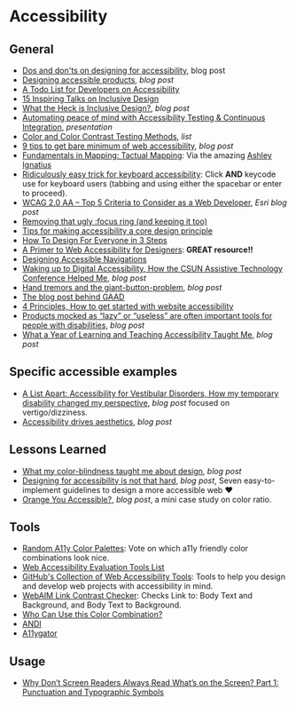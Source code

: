# Accessibility    

## General
* [Dos and don'ts on designing for accessibility](https://accessibility.blog.gov.uk/2016/09/02/dos-and-donts-on-designing-for-accessibility), blog post  
* [Designing accessible products](https://uxdesign.cc/designing-accessible-products-e8aa79b55ebc), _blog post_  
* [A Todo List for Developers on Accessibility](https://inclusive-components.design/a-todo-list)  
* [15 Inspiring Talks on Inclusive Design](http://uxmastery.com/15-inspiring-talks-on-inclusive-design)  
* [What the Heck is Inclusive Design?](https://24ways.org/2016/what-the-heck-is-inclusive-design), _blog post_  
* [Automating peace of mind with Accessibility Testing & Continuous Integration](https://marcysutton.github.io/a11y-and-ci/#), _presentation_    
* [Color and Color Contrast Testing Methods](https://ebay.gitbooks.io/oatmeal/color-contrast/?utm_campaign=chrome_series_oatmealcolor_050417), _list_  
* [9 tips to get bare minimum of web accessibility](https://medium.com/@realabhijeet4u/9-tips-to-get-bare-minimum-of-web-accessibility-739899a9437c), _blog post_  
* [Fundamentals in Mapping: Tactual Mapping](http://www.icsm.gov.au/mapping/tactual_mapping.html#guide): Via the amazing [Ashley Ignatius](https://twitter.com/snowflakesinmay)  
* [Ridiculously easy trick for keyboard accessibility](http://www.karlgroves.com/2014/11/24/ridiculously-easy-trick-for-keyboard-accessibility): Click **AND** keycode use for keyboard users (tabbing and using either the spacebar or enter to proceed).  
* [WCAG 2.0 AA – Top 5 Criteria to Consider as a Web Developer](https://blogs.esri.com/esri/arcgis/2015/10/30/wcag-top-5-criteria-to-consider-as-a-web-developer), _Esri blog post_  
* [Removing that ugly :focus ring (and keeping it too)](https://hackernoon.com/removing-that-ugly-focus-ring-and-keeping-it-too-6c8727fefcd2)
* [Tips for making accessibility a core design principle](https://medium.com/pixel-pioneers/tips-for-making-accessibility-a-core-design-principle-113bee25f872)  
* [How To Design For Everyone in 3 Steps](https://www.fastcodesign.com/90160000/how-to-design-for-everyone-in-3-steps)  
* [A Primer to Web Accessibility for Designers](https://uxplanet.org/a-primer-to-web-accessibility-for-designers-2c548448c612): **GREAT resource!!**  
* [Designing Accessible Navigations](https://uxplanet.org/designing-accessible-navigations-3b1a151d3bd7)  
* [Waking up to Digital Accessibility, How the CSUN Assistive Technology Conference Helped Me](https://medium.com/@lclark070607/waking-up-to-digital-accessibility-how-the-the-csun-assistive-technologies-conference-helped-me-ec4d5f4e017f), _blog post_  
* [Hand tremors and the giant-button-problem](https://axesslab.com/hand-tremors), _blog post_  
* [The blog post behind GAAD](https://mysqltalk.wordpress.com/2011/11/27/challenge-accessibility-know-how-needs-to-go-mainstream-with-developers-now/?dm_i=3SCI,EH4B,44Q55K,1J1F1,1)  
* [4 Principles, How to get started with website accessibility](https://medium.freecodecamp.org/4-principles-for-getting-started-with-website-accessibility-4e85f75730b)  
* [Products mocked as “lazy” or “useless” are often important tools for people with disabilities](https://www.vox.com/the-goods/2018/9/20/17791354/products-people-disabilities-sock-slider-banana-slicer-lazy), _blog post_  
* [What a Year of Learning and Teaching Accessibility Taught Me](https://www.24a11y.com/2019/what-a-year-of-learning-and-teaching-accessibility-taught-me), _blog post_  

## Specific accessible examples  
* [A List Apart: Accessibility for Vestibular Disorders, How my temporary disability changed my perspective](https://alistapart.com/article/accessibility-for-vestibular), _blog post_ focused on vertigo/dizziness.   
* [Accessibility drives aesthetics](https://uxdesign.cc/accessibility-drives-aesthetics-5aef77b5d2aa), _blog post_  


## Lessons Learned  
* [What my color-blindness taught me about design](https://uxdesign.cc/what-my-color-blindness-taught-me-about-design-d3009a93ff9c), _blog post_ 
* [Designing for accessibility is not that hard](https://uxdesign.cc/designing-for-accessibility-is-not-that-hard-c04cc4779d94), _blog post_, Seven easy-to-implement guidelines to design a more accessible web ❤️    
* [Orange You Accessible?](https://medium.com/@erickaseastrand/orange-you-accessible-65afa6cf0a2), _blog post_, a mini case study on color ratio.      

## Tools  
* [Random A11y Color Palettes](https://randoma11y.com): Vote on which a11y friendly color combinations look nice.  
* [Web Accessibility Evaluation Tools List](https://www.w3.org/WAI/ER/tools)  
* [GitHub's Collection of Web Accessibility Tools](https://github.com/collections/web-accessibility): Tools to help you design and develop web projects with accessibility in mind.  
* [WebAIM Link Contrast Checker](https://webaim.org/resources/linkcontrastchecker): Checks Link to: Body Text and Background, and Body Text to Background.  
* [Who Can Use this Color Combination?](https://whocanuse.com)  
* [ANDI](https://www.ssa.gov/accessibility/andi/help/howtouse.html)  
* [A11ygator](https://a11ygator.chialab.io)  

## Usage  
* [Why Don’t Screen Readers Always Read What’s on the Screen? Part 1: Punctuation and Typographic Symbols](https://www.deque.com/blog/dont-screen-readers-read-whats-screen-part-1-punctuation-typographic-symbols)  
